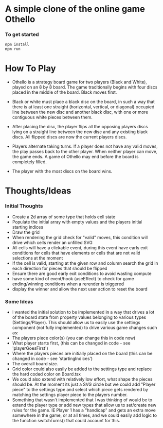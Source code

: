 # A simple clone of the online game Othello

### To get started

```bash
npm install
npm run
```

# How To Play

- Othello is a strategy board game for two players (Black and White), played on an 8 by 8 board. The game traditionally begins with four discs placed in the middle of the board. Black moves first.

- Black or white must place a black disc on the board, in such a way that there is at least one straight (horizontal, vertical, or diagonal) occupied line between the new disc and another black disc, with one or more contiguous white pieces between them.

- After placing the disc, the player flips all the opposing players discs lying on a straight line between the new disc and any existing black discs. All flipped discs are now the current players discs.

- Players alternate taking turns. If a player does not have any valid moves, the play passes back to the other player. When neither player can move, the game ends. A game of Othello may end before the board is completely filled.

- The player with the most discs on the board wins.

# Thoughts/Ideas

### Initial Thoughts

- Create a 2d array of some type that holds cell state
- Populate the initial array with empty values and the players initial starting indices
- Draw the grid
- When rendering the grid check for "valid" moves, this condition will drive which cells render an unfilled SVG
- All cells will have a clickable event, during this event have early exit conditions for cells that have elements or cells that are not valid selections at the moment
- If the cell is valid, starting at the given row and column search the grid in each direction for pieces that should be flipped
- Ensure there are good early exit conditions to avoid wasting compute
- have some kind of event/hook (useEffect) to check for game ending/winning conditions when a rerender is triggered
- display the winner and allow the next user action to reset the board

### Some Ideas

- I wanted the initial solution to be implemented in a way that drives a lot of the board state from property values belonging to various types (Settings/Player). This should allow us to easily use the settings component (not fully implemented) to drive various game changes such as:
- The players piece color(s) (you can change this in code now)
- What player starts first, (this can be changed in code - see 'playerGoesFirst')
- Where the players pieces are initially placed on the board (this can be changed in code - see 'startingIndices')
- The overall board size.
- Grid color could also easily be added to the settings type and replace the hard coded color on Board.tsx
- We could also extend with relatively low effort, what shape the pieces should be. At the moment its just a SVG circle but we could add "Player piece" to the settings type and select which piece gets rendered by matching the settings player piece to the players number.
- Something that wasn't implemented that I was thinking of would be to extend the player type or add new types that allow us to set/create new rules for the game. IE Player 1 has a "handicap" and gets an extra move somewhere in the game, or at all times, and we could easily add logic to the function switchTurns() that could account for this.
